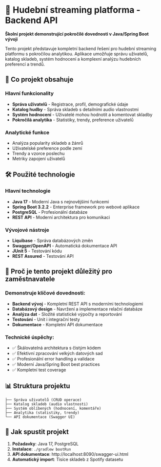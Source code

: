 # 🎵 Hudební streaming platforma - Backend API

**Školní projekt demonstrující pokročilé dovednosti v Java/Spring Boot vývoji**

Tento projekt představuje kompletní backend řešení pro hudební streaming platformu s pokročilou analytikou. Aplikace umožňuje správu uživatelů, katalog skladeb, systém hodnocení a komplexní analýzu hudebních preferencí a trendů.

## 💼 Co projekt obsahuje

### Hlavní funkcionality
- **Správa uživatelů** - Registrace, profil, demografické údaje
- **Katalog hudby** - Správa skladeb s detailními audio vlastnostmi
- **Systém hodnocení** - Uživatelé mohou hodnotit a komentovat skladby
- **Pokročilá analytika** - Statistiky, trendy, preference uživatelů

### Analytické funkce
- Analýza popularity skladeb a žánrů
- Uživatelské preference podle zemí
- Trendy a vzorce poslechu
- Metriky zapojení uživatelů

## 🛠️ Použité technologie

### Hlavní technologie
- **Java 17** - Moderní Java s nejnovějšími funkcemi
- **Spring Boot 3.2.2** - Enterprise framework pro webové aplikace
- **PostgreSQL** - Profesionální databáze
- **REST API** - Moderní architektura pro komunikaci

### Vývojové nástroje
- **Liquibase** - Správa databázových změn
- **Swagger/OpenAPI** - Automatická dokumentace API
- **JUnit 5** - Testování kódu
- **REST Assured** - Testování API

## 🎯 Proč je tento projekt důležitý pro zaměstnavatele

### Demonstruje klíčové dovednosti:
- **Backend vývoj** - Kompletní REST API s moderními technologiemi
- **Databázový design** - Navržení a implementace relační databáze
- **Analýza dat** - Složité statistické výpočty a reportování
- **Testování** - Unit i integrační testy
- **Dokumentace** - Kompletní API dokumentace

### Technické úspěchy:
- ✅ Škálovatelná architektura s čistým kódem
- ✅ Efektivní zpracování velkých datových sad
- ✅ Profesionální error handling a validace
- ✅ Moderní Java/Spring Boot best practices
- ✅ Kompletní test coverage

## 📊 Struktura projektu

```
├── Správa uživatelů (CRUD operace)
├── Katalog skladeb (audio vlastnosti)
├── Systém oblíbených (hodnocení, komentáře)
├── Analytika (statistiky, trendy)
└── API dokumentace (Swagger UI)
```

## 🚀 Jak spustit projekt

1. **Požadavky**: Java 17, PostgreSQL
2. **Instalace**: `./gradlew bootRun`
3. **API dokumentace**: http://localhost:8090/swagger-ui.html
4. **Automatický import**: Tisíce skladeb z Spotify datasetu

